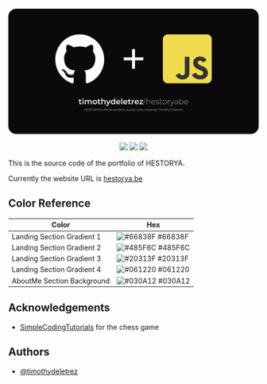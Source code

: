 <p align="center">
  <img width="800px" src="banner.png">
</p>
<p align="center">
  <img src="https://img.shields.io/badge/Accessibility-partially_conform-orange&style=for-the-badge">
  <img src="https://img.shields.io/badge/Pages-Offline-lightgray&style=for-the-badge">
  <img src="https://img.shields.io/github/issues/timothydeletrez/hestoryabe?label=Issues&color=blue&style=for-the-badge">
</p>

This is the source code of the portfolio of HESTORYA.

Currently the website URL is [hestorya.be](https://hestorya.be)

## Color Reference

| Color             | Hex                                                                |
| ----------------- | ------------------------------------------------------------------ |
| Landing Section Gradient 1 | ![#66838F](https://via.placeholder.com/10/66838F?text=+) #66838F |
| Landing Section Gradient 2 | ![#485F6C](https://via.placeholder.com/10/485F6C?text=+) #485F6C |
| Landing Section Gradient 3 | ![#20313F](https://via.placeholder.com/10/20313F?text=+) #20313F |
| Landing Section Gradient 4 | ![#061220](https://via.placeholder.com/10/061220?text=+) #061220 |
| AboutMe Section Background | ![#030A12](https://via.placeholder.com/10/030A12?text=+) #030A12 |


## Acknowledgements

 - [SimpleCodingTutorials](https://github.com/SimpleCodingTutorials) for the chess game


## Authors

- [@timothydeletrez](https://github.com/timothydeletrez)

